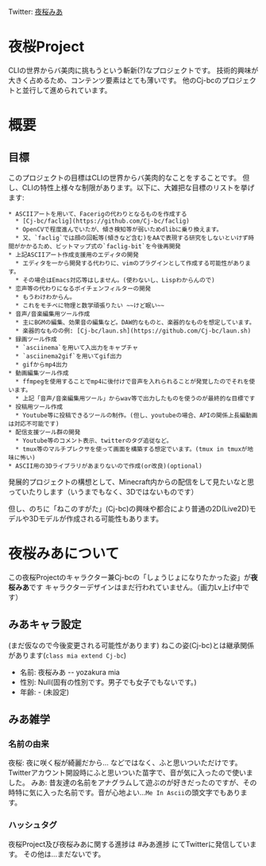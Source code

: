 Twitter: [夜桜みあ](https://twitter.com/me_in_ascii)

# 夜桜Project

CLIの世界からバ美肉に挑もうという斬新(?)なプロジェクトです。
技術的興味が大きく占めるため、コンテンツ要素はとても薄いです。
他のCj-bcのプロジェクトと並行して進められています。

# 概要

## 目標

  このプロジェクトの目標はCLIの世界からバ美肉的なことをすることです。
  但し、CLIの特性上様々な制限があります。以下に、大雑把な目標のリストを挙げます:

    * ASCIIアートを用いて、Facerigの代わりとなるものを作成する
      * [Cj-bc/faclig](https://github.com/Cj-bc/faclig)
      * OpenCVで程度進んでいたが、傾き検知等が弱いためdlibに乗り換えます。
      * 又、`faclig`では顔の回転等(傾きなど含む)をAAで表現する研究をしないといけず時間がかかるため、ビットマップ式の`faclig-bit`を今後再開発
    * 上記ASCIIアート作成支援用のエディタの開発
      * エディタを一から開発する代わりに、vimのプラグインとして作成する可能性があります。
      * その場合はEmacs対応等はしません。(使わないし、Lispわからんので)
    * 恋声等の代わりになるボイチェンフィルターの開発
      * もうわけわからん。
      * これをモチベに物理と数学頑張りたい ~~けど眠い~~
    * 音声/音楽編集用ツール作成
      * 主にBGMの編集、効果音の編集など。DAW的なものと、楽器的なものを想定しています。
      * 楽器的なものの例: [Cj-bc/laun.sh](https://github.com/Cj-bc/laun.sh)
    * 録画ツール作成
      * `asciinema`を用いて入出力をキャプチャ
      * `asciinema2gif`を用いてgif出力
      * gifからmp4出力
    * 動画編集ツール作成
      * ffmpegを使用することでmp4に後付けで音声を入れられることが発覚したのでそれを使います。
      * 上記「音声/音楽編集用ツール」からwav等で出力したものを使うのが最終的な目標です
    * 投稿用ツール作成
      * Youtube等に投稿できるツールの制作。(但し、youtubeの場合、APIの関係上長編動画は対応不可能です)
    * 配信支援ツール群の開発
      * Youtube等のコメント表示、twitterのタグ追従など。
      * tmux等のマルチプレクサを使って画面を構築する想定でいます。(tmux in tmuxが地味に怖い)
    * ASCII用の3Dライブラリがあまりないので作成(or改良)(optional)

  発展的プロジェクトの構想として、Minecraft内からの配信をして見たいなと思っていたりします（いうまでもなく、3Dではないものです）

  但し、のちに「ねこのすがた」(Cj-bc)の興味や都合により普通の2D(Live2D)モデルや3Dモデルが作成される可能性もあります。

# 夜桜みあについて

この夜桜Projectのキャラクター兼Cj-bcの「しょうじょになりたかった姿」が**夜桜みあ**です
キャラクターデザインはまだ行われていません。（画力Lv上げ中です）

## みあキャラ設定

  (まだ仮なので今後変更される可能性があります)
  ねこの姿(Cj-bc)とは継承関係があります(`class mia extend Cj-bc`)

  * 名前: 夜桜みあ -- yozakura mia
  * 性別: Null(固有の性別です。男子でも女子でもないです。)
  * 年齢: - (未設定)

## みあ雑学

### 名前の由来
  夜桜: 夜に咲く桜が綺麗だから... などではなく、ふと思いついただけです。Twitterアカウント開設時にふと思いついた苗字で、音が気に入ったので使いました。
  みあ: 昔友達の名前をアナグラムして遊ぶのが好きだったのですが、その時特に気に入った名前です。音が心地よい...`Me In Ascii`の頭文字でもあります。

### ハッシュタグ

  夜桜Project及び夜桜みあに関する進捗は #みあ進捗 にてTwitterに発信しています。
  その他は...まだないです。

